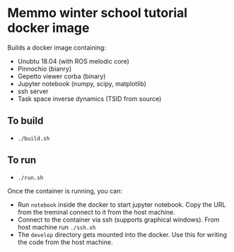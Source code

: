 # Memmo winter school tutorial docker image

Builds a docker image containing:
 - Unubtu 18.04 (with ROS melodic core)
 - Pinnochio (bianry)
 - Gepetto viewer corba (binary)
 - Jupyter notebook (numpy, scipy, matplotlib)
 - ssh server
 - Task space inverse dynamics (TSID from source)

 ## To build
  - `./build.sh`

## To run
  - `./run.sh`

Once the container is running, you can:
  - Run `notebook` inside the docker to start jupyter notebook. Copy the URL from the treminal connect to it from the host machine.
  - Connect to the container via ssh (supports graphical windows). From host machine run `./ssh.sh`
  - The `develop` directory gets mounted into the docker. Use this for writing the code from the host machine.
